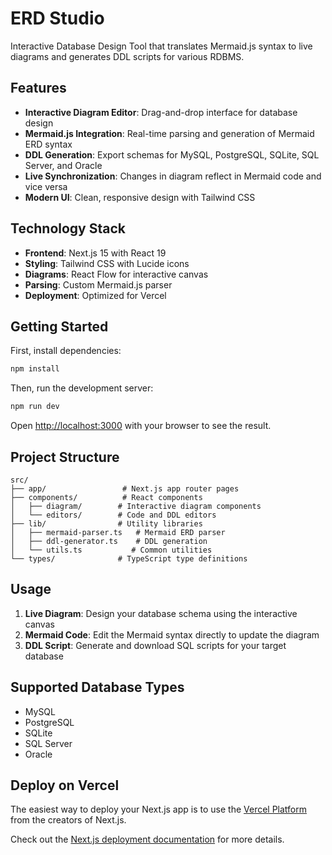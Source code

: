 # ERD Studio

Interactive Database Design Tool that translates Mermaid.js syntax to live diagrams and generates DDL scripts for various RDBMS.

## Features

- **Interactive Diagram Editor**: Drag-and-drop interface for database design
- **Mermaid.js Integration**: Real-time parsing and generation of Mermaid ERD syntax
- **DDL Generation**: Export schemas for MySQL, PostgreSQL, SQLite, SQL Server, and Oracle
- **Live Synchronization**: Changes in diagram reflect in Mermaid code and vice versa
- **Modern UI**: Clean, responsive design with Tailwind CSS

## Technology Stack

- **Frontend**: Next.js 15 with React 19
- **Styling**: Tailwind CSS with Lucide icons
- **Diagrams**: React Flow for interactive canvas
- **Parsing**: Custom Mermaid.js parser
- **Deployment**: Optimized for Vercel

## Getting Started

First, install dependencies:

```bash
npm install
```

Then, run the development server:

```bash
npm run dev
```

Open [http://localhost:3000](http://localhost:3000) with your browser to see the result.

## Project Structure

```
src/
├── app/                 # Next.js app router pages
├── components/          # React components
│   ├── diagram/        # Interactive diagram components
│   └── editors/        # Code and DDL editors
├── lib/                # Utility libraries
│   ├── mermaid-parser.ts   # Mermaid ERD parser
│   ├── ddl-generator.ts    # DDL generation
│   └── utils.ts           # Common utilities
└── types/              # TypeScript type definitions
```

## Usage

1. **Live Diagram**: Design your database schema using the interactive canvas
2. **Mermaid Code**: Edit the Mermaid syntax directly to update the diagram
3. **DDL Script**: Generate and download SQL scripts for your target database

## Supported Database Types

- MySQL
- PostgreSQL
- SQLite
- SQL Server
- Oracle

## Deploy on Vercel

The easiest way to deploy your Next.js app is to use the [Vercel Platform](https://vercel.com/new) from the creators of Next.js.

Check out the [Next.js deployment documentation](https://nextjs.org/docs/app/building-your-application/deploying) for more details.
